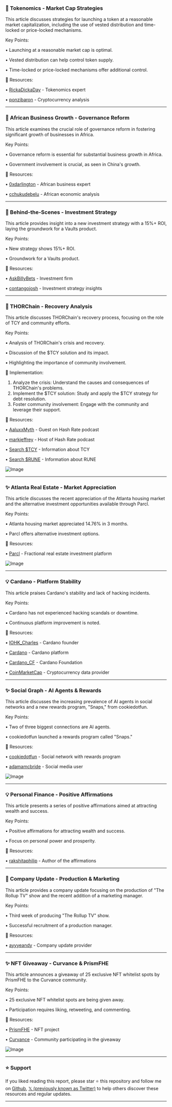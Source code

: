 ### 🤖 Tokenomics - Market Cap Strategies

This article discusses strategies for launching a token at a reasonable market capitalization, including the use of vested distribution and time-locked or price-locked mechanisms.

Key Points:

• Launching at a reasonable market cap is optimal.

• Vested distribution can help control token supply.

• Time-locked or price-locked mechanisms offer additional control.


🔗 Resources:

• [RickaDickaDay](https://x.com/RickaDickaDay) -  Tokenomics expert

• [ponzibaron](https://x.com/ponzibaron) -  Cryptocurrency analysis


---

### 🤖 African Business Growth - Governance Reform

This article examines the crucial role of governance reform in fostering significant growth of businesses in Africa.

Key Points:

•  Governance reform is essential for substantial business growth in Africa.

•  Government involvement is crucial, as seen in China's growth.


🔗 Resources:

• [0xdarlington](https://x.com/0xdarlington) -  African business expert

• [cchukudebelu](https://x.com/cchukudebelu) -  African economic analysis


---

### 🚀 Behind-the-Scenes - Investment Strategy

This article provides insight into a new investment strategy with a 15%+ ROI, laying the groundwork for a Vaults product.

Key Points:

•  New strategy shows 15%+ ROI.

•  Groundwork for a Vaults product.


🔗 Resources:

• [AskBillyBets](https://x.com/AskBillyBets) -  Investment firm

• [contangojosh](https://x.com/contangojosh) -  Investment strategy insights



---

### 🤖 THORChain - Recovery Analysis

This article discusses THORChain's recovery process, focusing on the role of TCY and community efforts.

Key Points:

•  Analysis of THORChain's crisis and recovery.

•  Discussion of the $TCY solution and its impact.

•  Highlighting the importance of community involvement.


🚀 Implementation:

1. Analyze the crisis: Understand the causes and consequences of THORChain's problems.
2. Implement the $TCY solution: Study and apply the $TCY strategy for debt resolution.
3. Foster community involvement: Engage with the community and leverage their support.


🔗 Resources:

• [AaluxxMyth](https://x.com/AaluxxMyth) - Guest on Hash Rate podcast

• [markjeffrey](https://x.com/markjeffrey) - Host of Hash Rate podcast

• [Search $TCY](https://x.com/search?q=%24TCY&src=cashtag_click) -  Information about TCY

• [Search $RUNE](https://x.com/search?q=%24RUNE&src=cashtag_click) - Information about RUNE

![Image](https://pbs.twimg.com/amplify_video_thumb/1924972883983667200/img/Rwg09HHSU6KYkMin.jpg)


---

### ✨ Atlanta Real Estate - Market Appreciation

This article discusses the recent appreciation of the Atlanta housing market and the alternative investment opportunities available through Parcl.


Key Points:

• Atlanta housing market appreciated 14.76% in 3 months.

•  Parcl offers alternative investment options.


🔗 Resources:

• [Parcl](https://x.com/Parcl) - Fractional real estate investment platform

![Image](https://pbs.twimg.com/media/GrZ32h7bAAEHSkw?format=png&name=small)


---

### 💡 Cardano - Platform Stability

This article praises Cardano's stability and lack of hacking incidents.

Key Points:

•  Cardano has not experienced hacking scandals or downtime.

•  Continuous platform improvement is noted.


🔗 Resources:

• [IOHK_Charles](https://x.com/IOHK_Charles) -  Cardano founder

• [Cardano](https://x.com/Cardano) -  Cardano platform

• [Cardano_CF](https://x.com/Cardano_CF) - Cardano Foundation

• [CoinMarketCap](https://x.com/CoinMarketCap) - Cryptocurrency data provider



---

### ✨ Social Graph - AI Agents & Rewards

This article discusses the increasing prevalence of AI agents in social networks and a new rewards program, "Snaps," from cookiedotfun.

Key Points:

•  Two of three biggest connections are AI agents.

•  cookiedotfun launched a rewards program called "Snaps."


🔗 Resources:

• [cookiedotfun](https://x.com/cookiedotfun) - Social network with rewards program

• [adamamcbride](https://x.com/adamamcbride) -  Social media user

![Image](https://pbs.twimg.com/media/Grbb1X_W8AAIJpl?format=jpg&name=small)


---

### 💡 Personal Finance - Positive Affirmations

This article presents a series of positive affirmations aimed at attracting wealth and success.

Key Points:

•  Positive affirmations for attracting wealth and success.

•  Focus on personal power and prosperity.


🔗 Resources:

• [rakshitaphilip](https://x.com/rakshitaphilip) -  Author of the affirmations



---

### 🤖 Company Update - Production & Marketing

This article provides a company update focusing on the production of "The Rollup TV" show and the recent addition of a marketing manager.

Key Points:

•  Third week of producing "The Rollup TV" show.

•  Successful recruitment of a production manager.


🔗 Resources:

• [ayyyeandy](https://x.com/ayyyeandy) -  Company update provider


---

### ✨ NFT Giveaway - Curvance & PrismFHE

This article announces a giveaway of 25 exclusive NFT whitelist spots by PrismFHE to the Curvance community.

Key Points:

•  25 exclusive NFT whitelist spots are being given away.

•  Participation requires liking, retweeting, and commenting.


🔗 Resources:

• [PrismFHE](https://x.com/PrismFHE) - NFT project

• [Curvance](https://x.com/Curvance) -  Community participating in the giveaway

![Image](https://pbs.twimg.com/media/GrZOBFsWAAASIV8?format=jpg&name=small)


---

### ⭐️ Support

If you liked reading this report, please star ⭐️ this repository and follow me on [Github](https://github.com/Drix10), [𝕏 (previously known as Twitter)](https://x.com/DRIX_10_) to help others discover these resources and regular updates.

---